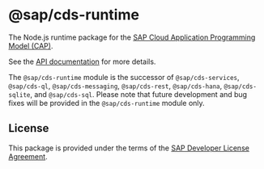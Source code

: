 # @sap/cds-runtime

The Node.js runtime package for the [SAP Cloud Application Programming Model (CAP)](https://cap.cloud.sap).

See the [API documentation](https://cap.cloud.sap/docs/node.js/api) for more details.

The `@sap/cds-runtime` module is the successor of `@sap/cds-services`, `@sap/cds-ql`, `@sap/cds-messaging`, `@sap/cds-rest`, `@sap/cds-hana`, `@sap/cds-sqlite`, and `@sap/cds-sql`. Please note that future development and bug fixes will be provided in the `@sap/cds-runtime` module only.


## License
This package is provided under the terms of the [SAP Developer License Agreement](https://tools.hana.ondemand.com/developer-license-3.1.txt).
